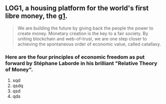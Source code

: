 ## LOG1, a housing platform for the world's first libre money, the [g1](https://monnaie-libre.fr/).

> We are building the future by giving back the people the power to create money.
> Monetary creation is the key to a fair society. By uniting blockchain and web-of-trust, we are one step closer to achieving
> the spontaneous order of economic value, called catallaxy.

### Here are the four principles of economic freedom as put forward by Stéphane Laborde in his brilliant "Relative Theory of Money". 
1. sqd
2. qsdq
3. qsd
4. qds
